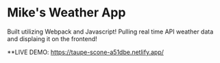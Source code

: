 # Mike's Weather App

Built utilizing Webpack and Javascript! Pulling real time API weather data and displaing it on the frontend!

**LIVE DEMO: https://taupe-scone-a51dbe.netlify.app/
